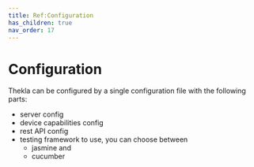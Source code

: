 ```yaml
---
title: Ref:Configuration
has_children: true
nav_order: 17
---
```


# Configuration

Thekla can be configured by a single configuration file with the following parts:

- server config
- device capabilities config
- rest API config
- testing framework to use, you can choose between
    - jasmine and
    - cucumber